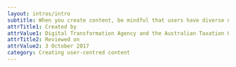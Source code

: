 ```yaml
---
layout: intros/intro
subtitle: When you create content, be mindful that users have diverse needs and abilities. 
attrTitle1: Created by
attrValue1: Digital Transformation Agency and the Australian Taxation Office
attrTitle2: Reviewed on
attrValue2: 3 October 2017
category: Creating user-centred content
---
```



